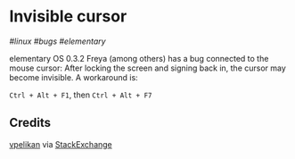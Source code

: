 # Invisible cursor

_#linux_ _#bugs_ _#elementary_

elementary OS 0.3.2 Freya (among others) has a bug connected to the mouse cursor:
After locking the screen and signing back in, the cursor may become invisible.
A workaround is:

`Ctrl + Alt + F1`, then `Ctrl + Alt + F7`

## Credits

[vpelikan](https://itsfoss.com/invisible-mouse-cursor-ubuntu-1310/#comment-275899) via [StackExchange](http://unix.stackexchange.com/a/205604/109609)
